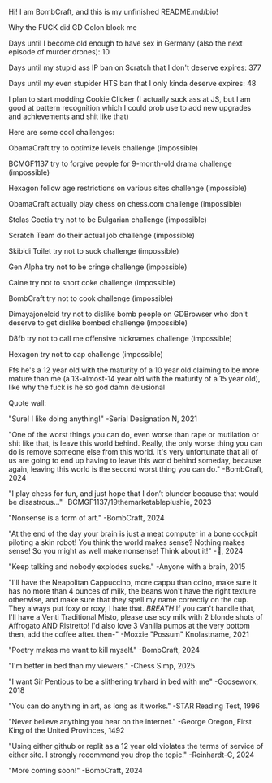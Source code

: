 Hi! I am BombCraft, and this is my unfinished README.md/bio!

Why the FUCK did GD Colon block me

Days until I become old enough to have sex in Germany (also the next episode of murder drones): 10

Days until my stupid ass IP ban on Scratch that I don't deserve expires: 377

Days until my even stupider HTS ban that I only kinda deserve expires: 48

I plan to start modding Cookie Clicker (I actually suck ass at JS, but I am good at pattern recognition which I could prob use to add new upgrades and achievements and shit like that)

Here are some cool challenges:

ObamaCraft try to optimize levels challenge (impossible)

BCMGF1137 try to forgive people for 9-month-old drama challenge (impossible)

Hexagon follow age restrictions on various sites challenge (impossible)

ObamaCraft actually play chess on chess.com challenge (impossible)

Stolas Goetia try not to be Bulgarian challenge (impossible)

Scratch Team do their actual job challenge (impossible)

Skibidi Toilet try not to suck challenge (impossible)

Gen Alpha try not to be cringe challenge (impossible)

Caine try not to snort coke challenge (impossible)

BombCraft try not to cook challenge (impossible)

Dimayajonelcid try not to dislike bomb people on GDBrowser who don't deserve to get dislike bombed challenge (impossible)

D8fb try not to call me offensive nicknames challenge (impossible)

Hexagon try not to cap challenge (impossible)

Ffs he's a 12 year old with the maturity of a 10 year old claiming to be more mature than me (a 13-almost-14 year old with the maturity of a 15 year old), like why the fuck is he so god damn delusional

Quote wall:

"Sure! I like doing anything!" -Serial Designation N, 2021

"One of the worst things you can do, even worse than rape or mutilation or shit like that, is leave this world behind. Really, the only worse thing you can do is remove someone else from this world. It's very unfortunate that all of us are going to end up having to leave this world behind someday, because again, leaving this world is the second worst thing you can do." -BombCraft, 2024

"I play chess for fun, and just hope that I don’t blunder because that would be disastrous..." -BCMGF1137/19themarketableplushie, 2023

"Nonsense is a form of art." -BombCraft, 2024

"At the end of the day your brain is just a meat computer in a bone cockpit piloting a skin robot! You think the world makes sense? Nothing makes sense! So you might as well make nonsense! Think about it!" -🥚, 2024

"Keep talking and nobody explodes sucks." -Anyone with a brain, 2015

"I'll have the Neapolitan Cappuccino, more cappu than ccino, make sure it has no more than 4 ounces of milk, the beans won't have the right texture otherwise, and make sure that they spell my name correctly on the cup. They always put foxy or roxy, I hate that. *BREATH* If you can't handle that, I'll have a Venti Traditional Misto, please use soy milk with 2 blonde shots of Affrogato AND Ristretto! I'd also love 3 Vanilla pumps at the very bottom then, add the coffee after. then-" -Moxxie "Possum" Knolastname, 2021

"Poetry makes me want to kill myself." -BombCraft, 2024

"I'm better in bed than my viewers." -Chess Simp, 2025

"I want Sir Pentious to be a slithering tryhard in bed with me" -Gooseworx, 2018

"You can do anything in art, as long as it works." -STAR Reading Test, 1996

"Never believe anything you hear on the internet." -George Oregon, First King of the United Provinces, 1492

"Using either github or replit as a 12 year old violates the terms of service of either site. I strongly recommend you drop the topic." -Reinhardt-C, 2024

"More coming soon!" -BombCraft, 2024
